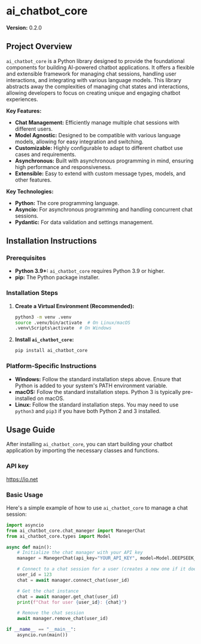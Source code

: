 # ai_chatbot_core

**Version:** 0.2.0

## Project Overview

`ai_chatbot_core` is a Python library designed to provide the foundational components for building AI-powered chatbot applications. It offers a flexible and extensible framework for managing chat sessions, handling user interactions, and integrating with various language models. This library abstracts away the complexities of managing chat states and interactions, allowing developers to focus on creating unique and engaging chatbot experiences.

**Key Features:**

*   **Chat Management:** Efficiently manage multiple chat sessions with different users.
*   **Model Agnostic:** Designed to be compatible with various language models, allowing for easy integration and switching.
*   **Customizable:** Highly configurable to adapt to different chatbot use cases and requirements.
*   **Asynchronous:** Built with asynchronous programming in mind, ensuring high performance and responsiveness.
*   **Extensible:** Easy to extend with custom message types, models, and other features.

**Key Technologies:**

*   **Python:** The core programming language.
*   **Asyncio:** For asynchronous programming and handling concurrent chat sessions.
*   **Pydantic:** For data validation and settings management.

## Installation Instructions

### Prerequisites

*   **Python 3.9+:** `ai_chatbot_core` requires Python 3.9 or higher.
*   **pip:** The Python package installer.

### Installation Steps

1.  **Create a Virtual Environment (Recommended):**

    ```bash
    python3 -m venv .venv
    source .venv/bin/activate  # On Linux/macOS
    .venv\Scripts\activate  # On Windows
    ```

2.  **Install `ai_chatbot_core`:**

    ```bash
    pip install ai_chatbot_core
    ```

### Platform-Specific Instructions

*   **Windows:** Follow the standard installation steps above. Ensure that Python is added to your system's PATH environment variable.
*   **macOS:** Follow the standard installation steps. Python 3 is typically pre-installed on macOS.
*   **Linux:** Follow the standard installation steps. You may need to use `python3` and `pip3` if you have both Python 2 and 3 installed.

## Usage Guide

After installing `ai_chatbot_core`, you can start building your chatbot application by importing the necessary classes and functions.

### API key
https://io.net

### Basic Usage

Here's a simple example of how to use `ai_chatbot_core` to manage a chat session:

```python
import asyncio
from ai_chatbot_core.chat_maneger import ManegerChat
from ai_chatbot_core.types import Model

async def main():
    # Initialize the chat manager with your API key
    manager = ManegerChat(api_key="YOUR_API_KEY", model=Model.DEEPSEEK_R1, start_message="Hello, I'm your assistant.")

    # Connect to a chat session for a user (creates a new one if it doesn't exist)
    user_id = 123
    chat = await manager.connect_chat(user_id)

    # Get the chat instance
    chat = await manager.get_chat(user_id)
    print(f"Chat for user {user_id}: {chat}")

    # Remove the chat session
    await manager.remove_chat(user_id)

if __name__ == "__main__":
    asyncio.run(main())
